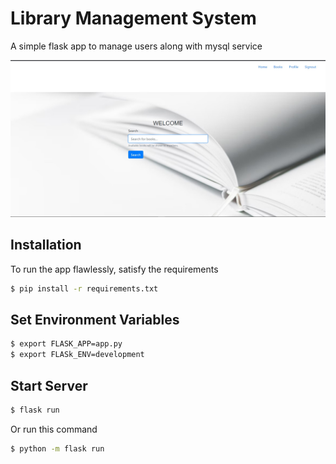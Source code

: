 # Library Management System
A simple flask app to manage users along with mysql service

![Libray Management App - Flask](https://github.com/Emmanuelbett67/Library-Management-System/blob/master/ss/ss2.JPG?raw=true)


## Installation

To run the app flawlessly, satisfy the requirements
```bash
$ pip install -r requirements.txt
```

## Set Environment Variables
```bash
$ export FLASK_APP=app.py
$ export FLASk_ENV=development
```

## Start Server
```bash
$ flask run
```

Or run this command 
```bash
$ python -m flask run
```
